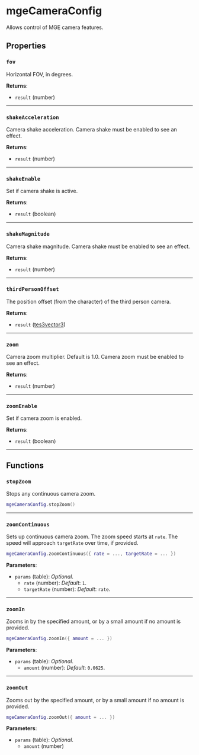 # mgeCameraConfig
<div class="search_terms" style="display: none">mgecameraconfig</div>

<!---
	This file is autogenerated. Do not edit this file manually. Your changes will be ignored.
	More information: https://github.com/MWSE/MWSE/tree/master/docs
-->

Allows control of MGE camera features.

## Properties

### `fov`
<div class="search_terms" style="display: none">fov</div>

Horizontal FOV, in degrees.

**Returns**:

* `result` (number)

***

### `shakeAcceleration`
<div class="search_terms" style="display: none">shakeacceleration</div>

Camera shake acceleration. Camera shake must be enabled to see an effect.

**Returns**:

* `result` (number)

***

### `shakeEnable`
<div class="search_terms" style="display: none">shakeenable</div>

Set if camera shake is active.

**Returns**:

* `result` (boolean)

***

### `shakeMagnitude`
<div class="search_terms" style="display: none">shakemagnitude</div>

Camera shake magnitude. Camera shake must be enabled to see an effect.

**Returns**:

* `result` (number)

***

### `thirdPersonOffset`
<div class="search_terms" style="display: none">thirdpersonoffset</div>

The position offset (from the character) of the third person camera.

**Returns**:

* `result` ([tes3vector3](../../types/tes3vector3))

***

### `zoom`
<div class="search_terms" style="display: none">zoom</div>

Camera zoom multiplier. Default is 1.0. Camera zoom must be enabled to see an effect.

**Returns**:

* `result` (number)

***

### `zoomEnable`
<div class="search_terms" style="display: none">zoomenable</div>

Set if camera zoom is enabled.

**Returns**:

* `result` (boolean)

***

## Functions

### `stopZoom`
<div class="search_terms" style="display: none">stopzoom</div>

Stops any continuous camera zoom.

```lua
mgeCameraConfig.stopZoom()
```

***

### `zoomContinuous`
<div class="search_terms" style="display: none">zoomcontinuous</div>

Sets up continuous camera zoom. The zoom speed starts at `rate`. The speed will approach `targetRate` over time, if provided.

```lua
mgeCameraConfig.zoomContinuous({ rate = ..., targetRate = ... })
```

**Parameters**:

* `params` (table): *Optional*.
	* `rate` (number): *Default*: `1`.
	* `targetRate` (number): *Default*: `rate`.

***

### `zoomIn`
<div class="search_terms" style="display: none">zoomin</div>

Zooms in by the specified amount, or by a small amount if no amount is provided.

```lua
mgeCameraConfig.zoomIn({ amount = ... })
```

**Parameters**:

* `params` (table): *Optional*.
	* `amount` (number): *Default*: `0.0625`.

***

### `zoomOut`
<div class="search_terms" style="display: none">zoomout</div>

Zooms out by the specified amount, or by a small amount if no amount is provided.

```lua
mgeCameraConfig.zoomOut({ amount = ... })
```

**Parameters**:

* `params` (table): *Optional*.
	* `amount` (number)

